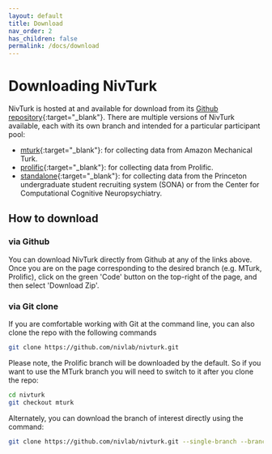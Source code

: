 ```yaml
---
layout: default
title: Download
nav_order: 2
has_children: false
permalink: /docs/download
---
```


# Downloading NivTurk

NivTurk is hosted at and available for download from its [Github repository](https://github.com/nivlab/nivturk){:target="_blank"}. There are multiple versions of NivTurk available, each with its own branch and intended for a particular participant pool:

- [mturk](https://github.com/nivlab/nivturk/tree/mturk){:target="_blank"}: for collecting data from Amazon Mechanical Turk.
- [prolific](https://github.com/nivlab/nivturk/tree/prolific){:target="_blank"}: for collecting data from Prolific.
- [standalone](https://github.com/nivlab/nivturk/tree/standalone){:target="_blank"}: for collecting data from the Princeton undergraduate student recruiting system (SONA) or from the Center for Computational Cognitive Neuropsychiatry.

## How to download

### via Github

You can download NivTurk directly from Github at any of the links above. Once you are on the page corresponding to the desired branch (e.g. MTurk, Prolific), click on the green 'Code' button on the top-right of the page, and then select 'Download Zip'.

### via Git clone

If you are comfortable working with Git at the command line, you can also clone the repo with the following commands

```bash
git clone https://github.com/nivlab/nivturk.git
```

Please note, the Prolific branch will be downloaded by the default. So if you want to use the MTurk branch you will need to switch to it after you clone the repo:

```bash
cd nivturk
git checkout mturk
```

Alternately, you can download the branch of interest directly using the command:

```bash
git clone https://github.com/nivlab/nivturk.git --single-branch --branch <branch-name>
```
